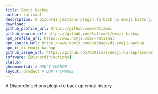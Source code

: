 ```yaml
---
title: Emoji Backup
author: ratismal
description: A DiscordInjections plugin to back up emoji history.
download:
github_profile_url: https://github.com/ratismal
github_source_url: https://github.com/Ratismal/emoji-backup
npm_profile_url: https://www.npmjs.com/~ratismal
npm_source_url: https://www.npmjs.com/package/di-emoji-backup
npm_i: di-emoji-backup
github_issue_url: https://github.com/Ratismal/emoji-backup/issues
software: [DiscordInjections]
status:
ghcommentid: # DON'T CHANGE
layout: product # DON'T CHANGE
---
```

A DiscordInjections plugin to back up emoji history.